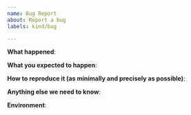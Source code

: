 ```yaml
---
name: Bug Report
about: Report a bug
labels: kind/bug

---
```


**What happened**:

**What you expected to happen**:

**How to reproduce it (as minimally and precisely as possible)**:

**Anything else we need to know**:

**Environment**: